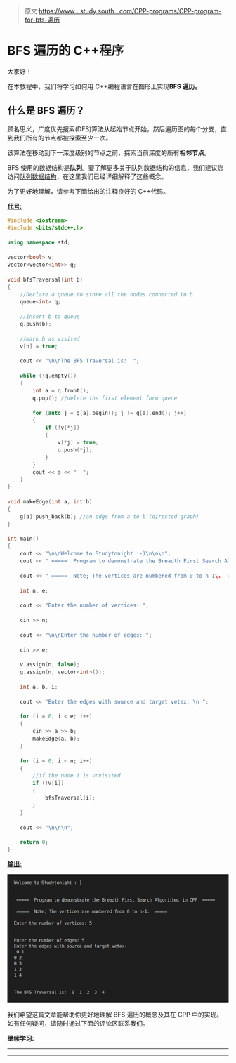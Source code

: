 > 原文:[https://www . study south . com/CPP-programs/CPP-program-for-bfs-遍历](https://www.studytonight.com/cpp-programs/cpp-program-for-bfs-traversal)

# BFS 遍历的 C++程序

大家好！

在本教程中，我们将学习如何用 C++编程语言在图形上实现**BFS 遍历。**

## 什么是 BFS 遍历？

顾名思义，广度优先搜索(DFS)算法从起始节点开始，然后遍历图的每个分支，直到我们所有的节点都被探索至少一次。

该算法在移动到下一深度级别的节点之前，探索当前深度的所有**相邻节点**。

BFS 使用的数据结构是**队列**。要了解更多关于队列数据结构的信息，我们建议您访问[队列数据结构](http://www.studytonight.com/data-structures/queue-data-structure)，在这里我们已经详细解释了这些概念。

为了更好地理解，请参考下面给出的注释良好的 C++代码。

<u>**代号:**</u>

```cpp
#include <iostream>
#include <bits/stdc++.h>

using namespace std;

vector<bool> v;
vector<vector<int>> g;

void bfsTraversal(int b)
{
    //Declare a queue to store all the nodes connected to b
    queue<int> q;

    //Insert b to queue
    q.push(b);

    //mark b as visited
    v[b] = true;

    cout << "\n\nThe BFS Traversal is:  ";

    while (!q.empty())
    {
        int a = q.front();
        q.pop(); //delete the first element form queue

        for (auto j = g[a].begin(); j != g[a].end(); j++)
        {
            if (!v[*j])
            {
                v[*j] = true;
                q.push(*j);
            }
        }
        cout << a << "  ";
    }
}

void makeEdge(int a, int b)
{
    g[a].push_back(b); //an edge from a to b (directed graph)
}

int main()
{
    cout << "\n\nWelcome to Studytonight :-)\n\n\n";
    cout << " =====  Program to demonstrate the Breadth First Search Algorithm, in CPP  ===== \n\n";

    cout << " =====  Note; The vertices are numbered from 0 to n-1\.  ===== \n\n";

    int n, e;

    cout << "Enter the number of vertices: ";

    cin >> n;

    cout << "\n\nEnter the number of edges: ";

    cin >> e;

    v.assign(n, false);
    g.assign(n, vector<int>());

    int a, b, i;

    cout << "Enter the edges with source and target vetex: \n ";

    for (i = 0; i < e; i++)
    {
        cin >> a >> b;
        makeEdge(a, b);
    }

    for (i = 0; i < n; i++)
    {
        //if the node i is unvisited
        if (!v[i])
        {
            bfsTraversal(i);
        }
    }

    cout << "\n\n\n";

    return 0;
} 
```

<u>**输出:**</u>

![C++ BFS Traversal](img/43fe68dda3169112f73b4740ad0357dd.png)

我们希望这篇文章能帮助你更好地理解 BFS 遍历的概念及其在 CPP 中的实现。如有任何疑问，请随时通过下面的评论区联系我们。

**继续学习:**

* * *

* * *